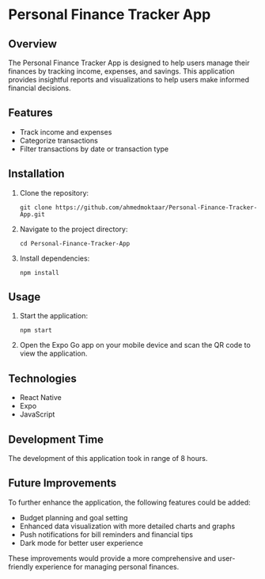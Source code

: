 # Personal Finance Tracker App

## Overview
The Personal Finance Tracker App is designed to help users manage their finances by tracking income, expenses, and savings. This application provides insightful reports and visualizations to help users make informed financial decisions.

## Features
- Track income and expenses
- Categorize transactions
- Filter transactions by date or transaction type 

## Installation
1. Clone the repository:
    ```
    git clone https://github.com/ahmedmoktaar/Personal-Finance-Tracker-App.git
    ```
2. Navigate to the project directory:
    ```
    cd Personal-Finance-Tracker-App
    ```
3. Install dependencies:
    ```
    npm install
    ```

## Usage
1. Start the application:
    ```
    npm start
    ```
2. Open the Expo Go app on your mobile device and scan the QR code to view the application.

## Technologies
- React Native
- Expo
- JavaScript

## Development Time
The development of this application took in range of 8 hours. 

## Future Improvements
To further enhance the application, the following features could be added:

- Budget planning and goal setting
- Enhanced data visualization with more detailed charts and graphs
- Push notifications for bill reminders and financial tips
- Dark mode for better user experience

These improvements would provide a more comprehensive and user-friendly experience for managing personal finances.